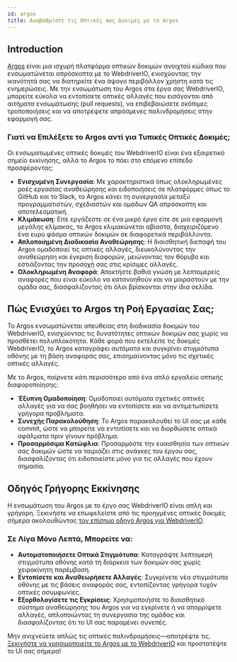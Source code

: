 ```yaml
---
id: argos
title: Αναβαθμίστε τις Οπτικές σας Δοκιμές με το Argos
---
```


## Introduction

[Argos](https://argos-ci.com/?utm_source=webdriverio&utm_medium=partnered&utm_campaign=documentation) είναι μια ισχυρή πλατφόρμα οπτικών δοκιμών ανοιχτού κώδικα που ενσωματώνεται απρόσκοπτα με το WebdriverIO, ενισχύοντας την ικανότητά σας να διατηρείτε ένα άψογο περιβάλλον χρήστη κατά τις ενημερώσεις. Με την ενσωμάτωση του Argos στα έργα σας WebdriverIO, μπορείτε εύκολα να εντοπίσετε οπτικές αλλαγές που εισάγονται από αιτήματα ενσωμάτωσης (pull requests), να επιβεβαιώσετε σκόπιμες τροποποιήσεις και να αποτρέψετε απρόσμενες παλινδρομήσεις στην εφαρμογή σας.

### Γιατί να Επιλέξετε το Argos αντί για Τυπικές Οπτικές Δοκιμές;

Οι ενσωματωμένες οπτικές δοκιμές του WebdriverIO είναι ένα εξαιρετικό σημείο εκκίνησης, αλλά το Argos το πάει στο επόμενο επίπεδο προσφέροντας:

-   **Ενισχυμένη Συνεργασία**: Με χαρακτηριστικά όπως ολοκληρωμένες ροές εργασίας αναθεώρησης και ειδοποιήσεις σε πλατφόρμες όπως το GitHub και το Slack, το Argos κάνει τη συνεργασία μεταξύ προγραμματιστών, σχεδιαστών και ομάδων QA απρόσκοπτη και αποτελεσματική.
-   **Κλιμάκωση**: Είτε εργάζεστε σε ένα μικρό έργο είτε σε μια εφαρμογή μεγάλης κλίμακας, το Argos κλιμακώνεται αβίαστα, διαχειριζόμενο ένα ευρύ φάσμα οπτικών δοκιμών σε διαφορετικά περιβάλλοντα.
-   **Απλοποιημένη Διαδικασία Αναθεώρησης**: Η διαισθητική διεπαφή του Argos ομαδοποιεί τις οπτικές αλλαγές, διευκολύνοντας την αναθεώρηση και έγκριση διαφορών, μειώνοντας τον θόρυβο και εστιάζοντας την προσοχή σας στις κρίσιμες αλλαγές.
-   **Ολοκληρωμένη Αναφορά**: Αποκτήστε βαθιά γνώση με λεπτομερείς αναφορές που είναι εύκολο να κατανοηθούν και να μοιραστούν με την ομάδα σας, διασφαλίζοντας ότι όλοι βρίσκονται στην ίδια σελίδα.

## Πώς Ενισχύει το Argos τη Ροή Εργασίας Σας;

Το Argos ενσωματώνεται απευθείας στη διαδικασία δοκιμών του WebdriverIO, ενισχύοντας τις δυνατότητες οπτικών δοκιμών σας χωρίς να προσθέτει πολυπλοκότητα. Κάθε φορά που εκτελείτε τις δοκιμές WebdriverIO, το Argos καταγράφει αυτόματα και συγκρίνει στιγμιότυπα οθόνης με τη βάση αναφοράς σας, επισημαίνοντας μόνο τις σχετικές οπτικές αλλαγές.

Με το Argos, παίρνετε κάτι περισσότερο από ένα απλό εργαλείο οπτικής διαφοροποίησης:

-   **Έξυπνη Ομαδοποίηση**: Ομαδοποιεί αυτόματα σχετικές οπτικές αλλαγές για να σας βοηθήσει να εντοπίσετε και να αντιμετωπίσετε γρήγορα προβλήματα.
-   **Συνεχής Παρακολούθηση**: Το Argos παρακολουθεί το UI σας με κάθε commit, ώστε να μπορείτε να εντοπίσετε και να διορθώσετε οπτικά σφάλματα πριν γίνουν πρόβλημα.
-   **Προσαρμόσιμα Κατώφλια**: Προσαρμόστε την ευαισθησία των οπτικών σας δοκιμών ώστε να ταιριάζει στις ανάγκες του έργου σας, διασφαλίζοντας ότι ειδοποιείστε μόνο για τις αλλαγές που έχουν σημασία.

## Οδηγός Γρήγορης Εκκίνησης

Η ενσωμάτωση του Argos με το έργο σας WebdriverIO είναι απλή και γρήγορη. Ξεκινήστε να επωφελείστε από τις προηγμένες οπτικές δοκιμές σήμερα ακολουθώντας [τον επίσημο οδηγό Argos για WebdriverIO](https://argos-ci.com/docs/quickstart/webdriverio?utm_source=webdriverio&utm_medium=partnered&utm_campaign=documentation).

### Σε Λίγα Μόνο Λεπτά, Μπορείτε να:

-   **Αυτοματοποιήσετε Οπτικά Στιγμιότυπα**: Καταγράψτε λεπτομερή στιγμιότυπα οθόνης κατά τη διάρκεια των δοκιμών σας χωρίς χειροκίνητη παρέμβαση.
-   **Εντοπίσετε και Αναθεωρήσετε Αλλαγές**: Συγκρίνετε νέα στιγμιότυπα οθόνης με τις βάσεις αναφοράς σας, εντοπίζοντας γρήγορα τυχόν οπτικές ασυμφωνίες.
-   **Εξορθολογίσετε τις Εγκρίσεις**: Χρησιμοποιήστε το διαισθητικό σύστημα αναθεώρησης του Argos για να εγκρίνετε ή να απορρίψετε αλλαγές, απλοποιώντας τη συνεργασία της ομάδας και διασφαλίζοντας ότι το UI σας παραμένει συνεπές.

Μην ανιχνεύετε απλώς τις οπτικές παλινδρομήσεις—αποτρέψτε τις. [Ξεκινήστε να χρησιμοποιείτε το Argos με το WebdriverIO](https://argos-ci.com/?utm_source=webdriverio&utm_medium=partnered&utm_campaign=documentation) και προστατέψτε το UI σας σήμερα!